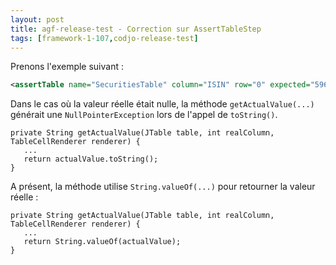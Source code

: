 ```yaml
---
layout: post
title: agf-release-test - Correction sur AssertTableStep
tags: [framework-1-107,codjo-release-test]
---
```

Prenons l'exemple suivant :
```xml
<assertTable name="SecuritiesTable" column="ISIN" row="0" expected="5968"/>
```

Dans le cas où la valeur réelle était nulle, la méthode ```getActualValue(...)``` générait une ```NullPointerException``` lors de l'appel de ```toString()```.
```
private String getActualValue(JTable table, int realColumn, TableCellRenderer renderer) {
   ...
   return actualValue.toString();
}
```

A présent, la méthode utilise ```String.valueOf(...)``` pour retourner la valeur réelle :
```
private String getActualValue(JTable table, int realColumn, TableCellRenderer renderer) {
   ...
   return String.valueOf(actualValue);
}
```